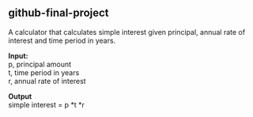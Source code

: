 ## github-final-project

A calculator that calculates simple interest given principal, annual rate of interest and time period in years.

<b>Input:</b><br/>
   p, principal amount <br/>
   t, time period in years <br/>
   r, annual rate of interest <br/>

**Output** <br/>
   simple interest = p *t *r
